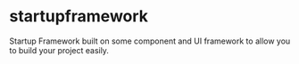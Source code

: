 # startupframework
Startup Framework built on some component and UI framework to allow you to build your project easily.
